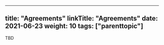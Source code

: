 
---
title: "Agreements"
linkTitle: "Agreements"
date: 2021-06-23
weight: 10
tags: ["parenttopic"]
---

TBD
